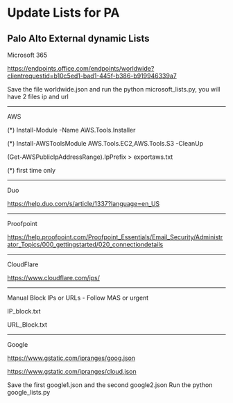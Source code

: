 # Update Lists for PA
Palo Alto External dynamic Lists
-------------
Microsoft 365

https://endpoints.office.com/endpoints/worldwide?clientrequestid=b10c5ed1-bad1-445f-b386-b919946339a7

Save the file worldwide.json and run the python microsoft_lists.py, you will have 2 files ip and url

*************
AWS

(*) Install-Module -Name AWS.Tools.Installer

(*) Install-AWSToolsModule AWS.Tools.EC2,AWS.Tools.S3 -CleanUp

(Get-AWSPublicIpAddressRange).IpPrefix > exportaws.txt

(*) first time only

*************
Duo

https://help.duo.com/s/article/1337?language=en_US

*************
Proofpoint

https://help.proofpoint.com/Proofpoint_Essentials/Email_Security/Administrator_Topics/000_gettingstarted/020_connectiondetails

*************
CloudFlare

https://www.cloudflare.com/ips/

*************
Manual Block IPs or URLs - Follow MAS or urgent

IP_block.txt

URL_Block.txt

*************
Google

https://www.gstatic.com/ipranges/goog.json

https://www.gstatic.com/ipranges/cloud.json

Save the first google1.json and the second google2.json
Run the python google_lists.py
